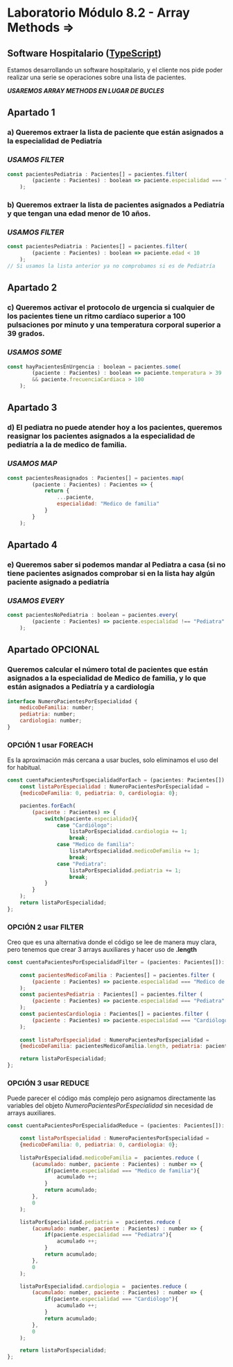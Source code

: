 # Laboratorio Módulo 8.2 - Array Methods => 
## Software Hospitalario ([TypeScript](https://github.com/oleojake/bootcampjs-lemoncode/blob/main/lab_08_02/src/main.ts))

Estamos desarrollando un software hospitalario, y el cliente nos pide poder realizar una serie se operaciones sobre una lista de pacientes.

***USAREMOS ARRAY METHODS EN LUGAR DE BUCLES***

## Apartado 1

### a) Queremos extraer la lista de paciente que están asignados a la especialidad de Pediatría
### *USAMOS FILTER*

````JavaScript
const pacientesPediatria : Pacientes[] = pacientes.filter(
        (paciente : Pacientes) : boolean => paciente.especialidad === "Pediatra"
    );
````


### b) Queremos extraer la lista de pacientes asignados a Pediatría y que tengan una edad menor de 10 años.
### *USAMOS FILTER*

````JavaScript
const pacientesPediatria : Pacientes[] = pacientes.filter(
        (paciente : Pacientes) : boolean => paciente.edad < 10 
    );
// Si usamos la lista anterior ya no comprobamos si es de Pediatría
````

## Apartado 2

### c) Queremos activar el protocolo de urgencia si cualquier de los pacientes tiene un ritmo cardíaco superior a 100 pulsaciones por minuto y una temperatura corporal superior a 39 grados.
### *USAMOS SOME*

````JavaScript
const hayPacientesEnUrgencia : boolean = pacientes.some(
        (paciente : Pacientes) : boolean => paciente.temperatura > 39
        && paciente.frecuenciaCardiaca > 100
    );
````
## Apartado 3

### d) El pediatra no puede atender hoy a los pacientes, queremos reasignar los pacientes asignados a la especialidad de pediatría a la de medico de familia.
### *USAMOS MAP*

````JavaScript
const pacientesReasignados : Pacientes[] = pacientes.map(
        (paciente : Pacientes) : Pacientes => {
            return {
                ...paciente,
                especialidad: "Medico de familia"
            }
        }
    );
````

## Apartado 4

### e) Queremos saber si podemos mandar al Pediatra a casa (si no tiene pacientes asignados comprobar si en la lista hay algún paciente asignado a pediatría
### *USAMOS EVERY*

````JavaScript
const pacientesNoPediatria : boolean = pacientes.every(
        (paciente : Pacientes) => paciente.especialidad !== "Pediatra"
    );
````
## Apartado OPCIONAL

### Queremos calcular el número total de pacientes que están asignados a la especialidad de Medico de familia, y lo que están asignados a Pediatría y a cardiología

````JavaScript
interface NumeroPacientesPorEspecialidad {
    medicoDeFamilia: number;
    pediatria: number;
    cardiologia: number;
}
````

### OPCIÓN 1 usar FOREACH
Es la aproximación más cercana a usar bucles, solo eliminamos el uso del for habitual.


````JavaScript
const cuentaPacientesPorEspecialidadForEach = (pacientes: Pacientes[]): NumeroPacientesPorEspecialidad => {
    const listaPorEspecialidad : NumeroPacientesPorEspecialidad =
    {medicoDeFamilia: 0, pediatria: 0, cardiologia: 0};

    pacientes.forEach(
        (paciente : Pacientes) => {
            switch(paciente.especialidad){
                case "Cardiólogo":
                    listaPorEspecialidad.cardiologia += 1;
                    break;
                case "Medico de familia":
                    listaPorEspecialidad.medicoDeFamilia += 1;
                    break;
                case "Pediatra":
                    listaPorEspecialidad.pediatria += 1;
                    break;
            }
        }
    );
    return listaPorEspecialidad;
};
````

### OPCIÓN 2 usar FILTER
Creo que es una alternativa donde el código se lee de manera muy clara, pero tenemos que crear 3 arrays auxiliares y hacer uso de **.length**

````JavaScript
const cuentaPacientesPorEspecialidadFilter = (pacientes: Pacientes[]): NumeroPacientesPorEspecialidad => {
    
    const pacientesMedicoFamilia : Pacientes[] = pacientes.filter (
        (paciente : Pacientes) => paciente.especialidad === "Medico de familia"
    );
    const pacientesPediatria : Pacientes[] = pacientes.filter (
        (paciente : Pacientes) => paciente.especialidad === "Pediatra"
    );
    const pacientesCardiologia : Pacientes[] = pacientes.filter (
        (paciente : Pacientes) => paciente.especialidad === "Cardiólogo"
    );
        
    const listaPorEspecialidad : NumeroPacientesPorEspecialidad =
    {medicoDeFamilia: pacientesMedicoFamilia.length, pediatria: pacientesPediatria.length, cardiologia: pacientesCardiologia.length};   

    return listaPorEspecialidad;
};
````

### OPCIÓN 3 usar REDUCE
Puede parecer el código más complejo pero asignamos directamente las variables del objeto *NumeroPacientesPorEspecialidad* sin necesidad de arrays auxiliares.

````JavaScript
const cuentaPacientesPorEspecialidadReduce = (pacientes: Pacientes[]): NumeroPacientesPorEspecialidad => {

    const listaPorEspecialidad : NumeroPacientesPorEspecialidad =
    {medicoDeFamilia: 0, pediatria: 0, cardiologia: 0}; 
    
    listaPorEspecialidad.medicoDeFamilia =  pacientes.reduce (
        (acumulado: number, paciente : Pacientes) : number => {
            if(paciente.especialidad === "Medico de familia"){
                acumulado ++;
            }
            return acumulado;
        },
        0
    );

    listaPorEspecialidad.pediatria =  pacientes.reduce (
        (acumulado: number, paciente : Pacientes) : number => {
            if(paciente.especialidad === "Pediatra"){
                acumulado ++;
            }
            return acumulado;
        },
        0
    );

    listaPorEspecialidad.cardiologia =  pacientes.reduce (
        (acumulado: number, paciente : Pacientes) : number => {
            if(paciente.especialidad === "Cardiólogo"){
                acumulado ++;
            }
            return acumulado;
        },
        0
    );

    return listaPorEspecialidad;
};
````